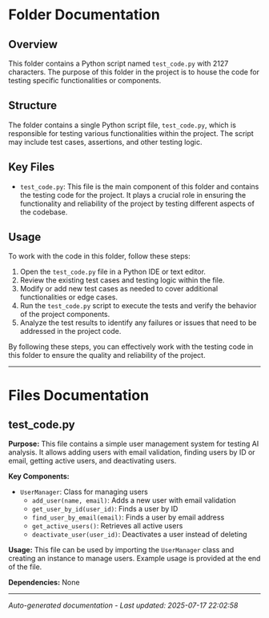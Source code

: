 # Folder Documentation

## Overview
This folder contains a Python script named `test_code.py` with 2127 characters. The purpose of this folder in the project is to house the code for testing specific functionalities or components.

## Structure
The folder contains a single Python script file, `test_code.py`, which is responsible for testing various functionalities within the project. The script may include test cases, assertions, and other testing logic.

## Key Files
- `test_code.py`: This file is the main component of this folder and contains the testing code for the project. It plays a crucial role in ensuring the functionality and reliability of the project by testing different aspects of the codebase.

## Usage
To work with the code in this folder, follow these steps:
1. Open the `test_code.py` file in a Python IDE or text editor.
2. Review the existing test cases and testing logic within the file.
3. Modify or add new test cases as needed to cover additional functionalities or edge cases.
4. Run the `test_code.py` script to execute the tests and verify the behavior of the project components.
5. Analyze the test results to identify any failures or issues that need to be addressed in the project code.

By following these steps, you can effectively work with the testing code in this folder to ensure the quality and reliability of the project.

---

# Files Documentation

## test_code.py

**Purpose:** This file contains a simple user management system for testing AI analysis. It allows adding users with email validation, finding users by ID or email, getting active users, and deactivating users.

**Key Components:**
- `UserManager`: Class for managing users
  - `add_user(name, email)`: Adds a new user with email validation
  - `get_user_by_id(user_id)`: Finds a user by ID
  - `find_user_by_email(email)`: Finds a user by email address
  - `get_active_users()`: Retrieves all active users
  - `deactivate_user(user_id)`: Deactivates a user instead of deleting

**Usage:** This file can be used by importing the `UserManager` class and creating an instance to manage users. Example usage is provided at the end of the file.

**Dependencies:** None

---
*Auto-generated documentation - Last updated: 2025-07-17 22:02:58*
